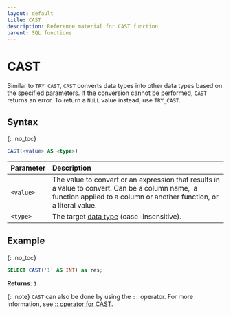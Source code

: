 ```yaml
---
layout: default
title: CAST
description: Reference material for CAST function
parent: SQL functions
---
```



# CAST

Similar to `TRY_CAST`, `CAST` converts data types into other data types based on the specified parameters. If the conversion cannot be performed, `CAST` returns an error. To return a `NULL` value instead, use `TRY_CAST`.

## Syntax
{: .no_toc}

```sql
CAST(<value> AS <type>)
```

| Parameter | Description                                                                                                                                                                |
| :--------- | :-------------------------------------------------------------------------------------------------------------------------------------------------------------------------- |
| `<value>` | The value to convert or an expression that results in a value to convert. Can be a column name, ​ ​a function applied to a column or another function, or a literal value. |
| `<type>`  | The target [data type](../../general-reference/data-types.md) (case-insensitive).                                                                                          |

## Example
{: .no_toc}

```sql
SELECT CAST('1' AS INT) as res;
```

**Returns**: `1`

{: .note}
`CAST` can also be done by using the `::` operator. For more information, see [:: operator for CAST](../../general-reference/operators.md#-operator-for-cast).
